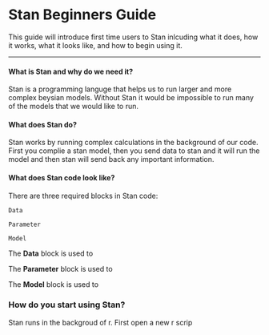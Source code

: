 Stan Beginners Guide
================

This guide will introduce first time users to Stan inlcuding what it
does, how it works, what it looks like, and how to begin using it.

-----

#### What is Stan and why do we need it?

Stan is a programming languge that helps us to run larger and more
complex beysian models. Without Stan it would be impossible to run many
of the models that we would like to run.

#### What does Stan do?

Stan works by running complex calculations in the background of our
code. First you complie a stan model, then you send data to stan and it
will run the model and then stan will send back any important
information.

#### What does Stan code look like?

There are three required blocks in Stan code:

`Data`

`Parameter`

`Model`

The **Data** block is used to

The **Parameter** block is used to

The **Model** block is used to

### How do you start using Stan?

Stan runs in the backgroud of r. First open a new r scrip
